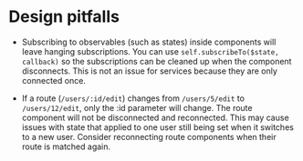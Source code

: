 # Design pitfalls

- Subscribing to observables (such as states) inside components will leave hanging subscriptions. You can use `self.subscribeTo($state, callback)` so the subscriptions can be cleaned up when the component disconnects. This is not an issue for services because they are only connected once.

- If a route (`/users/:id/edit`) changes from `/users/5/edit` to `/users/12/edit`, only the :id parameter will change. The route component will not be disconnected and reconnected. This may cause issues with state that applied to one user still being set when it switches to a new user. Consider reconnecting route components when their route is matched again.
